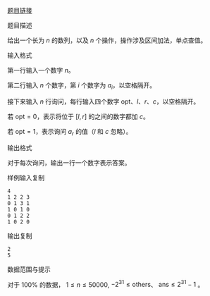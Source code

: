 [题目链接](https://loj.ac/p/6277) 

题目描述

给出一个长为 $n$ 的数列，以及 $n$ 个操作，操作涉及区间加法，单点查值。

输入格式

第一行输入一个数字 $n$。

第二行输入 $n$ 个数字，第 $i$ 个数字为 $a_i$，以空格隔开。

接下来输入 $n$ 行询问，每行输入四个数字 $\mathrm{opt}$、$l$、$r$、$c$，以空格隔开。

若 $\mathrm{opt} = 0$，表示将位于 $[l, r]$ 的之间的数字都加 $c$。

若 $\mathrm{opt} = 1$，表示询问 $a_r$ 的值（$l$ 和 $c$ 忽略）。

输出格式

对于每次询问，输出一行一个数字表示答案。

样例输入复制

```
4
1 2 2 3
0 1 3 1
1 0 1 0
0 1 2 2
1 0 2 0

```

输出复制

```
2
5

```

数据范围与提示

对于 $100\%$ 的数据， $1 \leq n \leq 50000$, $-2^{31} \leq \mathrm{others}$、 $\mathrm{ans} \leq 2^{31}-1$ 。


